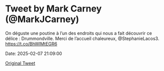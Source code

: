 # Tweet by Mark Carney (@MarkJCarney)

On déguste une poutine à l’un des endroits qui nous a fait découvrir ce délice : Drummondville. Merci de l’accueil chaleureux, @StephanieLacos3. https://t.co/BhWlMtEGR6

Date: 2025-02-07 21:09:00

[Original Tweet](https://x.com/MarkJCarney/status/1887971851172732947)
